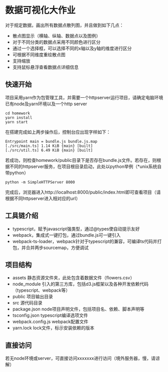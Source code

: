 # 数据可视化大作业

对于规定数据，画出所有数据点散列图，并且做到如下几点：

* 散点图显示（横轴、纵轴、数据点以及图例）
* 对于不同分类的数据点采用不同颜色进行区分
* 通过一个选择框，可以选择不同的x轴以及y轴的维度进行区分
* 可根据不同维度重绘散点图
* 支持缩放
* 支持鼠标悬浮查看数据点详细信息

## 快速开始

项目采用yarn作为包管理工具，并需要一个httpserver运行项目，请确定电脑环境已有node及yarn环境以及一个http server

```shell
cd homework
yarn install
yarn start
```

在搭建完成如上两步操作后，控制台应出现字样如下：

```shell
Entrypoint main = bundle.js bundle.js.map
[./src/main.ts] 1.14 KiB {main} [built]
[./src/util.ts] 6.49 KiB {main} [built]
```

若成功，则检查homework/public目录下是否存在bundle.js文件。若存在，则根据不同的httpserver服务，在项目根目录启动，此处以python举例（*unix系统自带python）

```shell
python -m SimpleHTTPServer 8000
```

完成后，浏览器进入http://localhost:8000/public/index.html即可查看项目（请根据不同httpserver进入相对应的url）

## 工具链介绍

* typescript，赋予javascript强类型，通过@types使自动提示友好
* webpack，集成式一键打包，通过bundle.js可一键引入
* webpack-ts-loader，webpack针对于typescript的兼容，可编译ts代码并打包，并合并两步sourcemap，方便调试

## 项目结构

* assets 静态资源文件夹，此处包含着数据文件（flowers.csv）
* node_module 引入的第三方库，包括d3.js框架以及各种开发依赖代码（typescript、webpack等）
* public 项目输出目录
* src 源代码目录
* package.json node项目声明文件，包括项目名、依赖、脚本声明等
* tsconfig.json typescript编译选项文件
* webpack.config.js webpack配置文件
* yarn.lock lock文件，标示安装依赖的版本

## 直接访问

若无node环境或server，可直接访问xxxxxxx进行访问（境外服务器，慢，请谅解）

